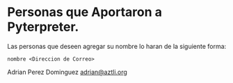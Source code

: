 # Personas que Aportaron a Pyterpreter.


Las personas que deseen agregar su nombre lo haran de la siguiente forma: 


```
nombre <Direccion de Correo>
```

Adrian Perez Dominguez <adrian@aztli.org>
